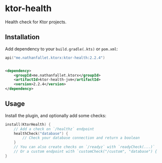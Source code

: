 # ktor-health

Health check for Ktor projects.

## Installation

Add dependency to your `build.gradle(.kts)` or `pom.xml`:

```kotlin
api("me.nathanfallet.ktorx:ktor-health:2.2.4")
```

```xml

<dependency>
    <groupId>me.nathanfallet.ktorx</groupId>
    <artifactId>ktor-health-jvm</artifactId>
    <version>2.2.4</version>
</dependency>
```

## Usage

Install the plugin, and optionally add some checks:

```kotlin
install(KtorHealth) {
    // Add a check on `/healthz` endpoint
    healthCheck("database") {
        // Check your database connection and return a boolean
    }
    // You can also create checks on `/readyz` with `readyCheck(...)`
    // Or a custom endpoint with `customCheck("/custom", "database") { ... }`
}
```
